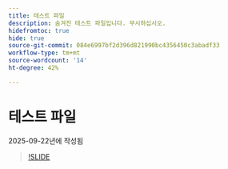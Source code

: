 ```yaml
---
title: 테스트 파일
description: 숨겨진 테스트 파일입니다. 무시하십시오.
hidefromtoc: true
hide: true
source-git-commit: 084e6997bf2d396d821990bc4356450c3abadf33
workflow-type: tm+mt
source-wordcount: '14'
ht-degree: 42%

---
```


# 테스트 파일

2025-09-22년에 작성됨

>[!SLIDE](experimentation-agent-overview)
